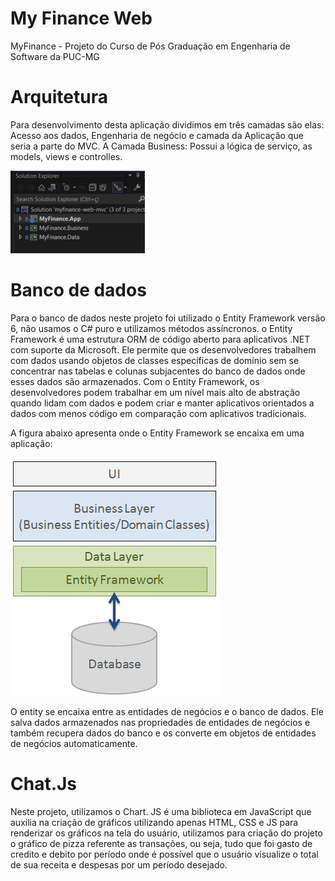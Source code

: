 # My Finance Web
MyFinance - Projeto do Curso de Pós Graduação em Engenharia de Software da PUC-MG

# Arquitetura

Para desenvolvimento desta aplicação dividimos em três camadas são elas: Acesso aos dados, Engenharia de negócio e camada da Aplicação que seria a parte do MVC.
A Camada Business: Possui a lógica de serviço, as models, views e controlles.

<img src="docs\projetmyfinance.png" alt="estrutura">

# Banco de dados

Para o banco de dados neste projeto foi utilizado o Entity Framework versão 6, não usamos o C# puro e utilizamos métodos assíncronos.
o Entity Framework é uma estrutura ORM de código aberto para aplicativos .NET com suporte da Microsoft. Ele permite que os desenvolvedores trabalhem com dados usando objetos de classes específicas de domínio sem se concentrar nas tabelas e colunas subjacentes do banco de dados onde esses dados são armazenados. Com o Entity Framework, os desenvolvedores podem trabalhar em um nível mais alto de abstração quando lidam com dados e podem criar e manter aplicativos orientados a dados com menos código em comparação com aplicativos tradicionais.

A figura abaixo apresenta onde o Entity Framework se encaixa em uma aplicação:

<img src="docs\Entiity.png" alt="banco">
 
O entity se encaixa entre as entidades de negócios e o banco de dados. Ele salva dados armazenados nas propriedades de entidades de negócios e também recupera dados do banco e os converte em objetos de entidades de negócios automaticamente.

# Chat.Js

Neste projeto, utilizamos o Chart. JS é uma biblioteca em JavaScript que auxilia na criação de gráficos utilizando apenas HTML, CSS e JS para renderizar os gráficos na tela do usuário, utilizamos para criação do projeto o gráfico de pizza referente as transações, ou seja, tudo que foi gasto de credito e debito por período onde é possível que o usuário visualize o total de sua receita e despesas por um período desejado.

<div>
<script src="https://cdnjs.cloudflare.com/ajax/libs/Chart.js/3.9.1/chart.js"></script>
<script>
var chart = null;
    function loadDraft(d, c) {
        if (chart != null) {
            chart.destroy();
        }
        const data = {
            labels: [
                'Débito',
                'Credito'
            ],
            datasets: [{
                label: 'My First Dataset',
                data: [d, c],
                backgroundColor: [
                    'rgb(255, 99, 132)',
                    'rgb(54, 162, 235)'
                ],
                hoverOffset: 4
            }]
        };
        const config = {
            type: 'pie',
            data: data,
        };
       const ctx = document.getElementById('myChart').getContext('2d');
        const myChart = new Chart(ctx, config);
        chart = myChart;
    }
</script>
</div>

